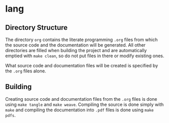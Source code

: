 lang
====

Directory Structure
-------------------

The directory `org` contains the literate programming `.org` files
from which the source code and the documentation will be generated.
All other directories are filled when building the project and are
automatically emptied with `make clean`, so do not put files in there
or modify existing ones.

What source code and documentation files will be created is specified
by the `.org` files alone.


Building
--------

Creating source code and documentation files from the `.org` files is
done using `make tangle` and `make weave`. Compiling the source is
done simply with `make` and compiling the documentation into `.pdf`
files is done using `make pdfs`.
